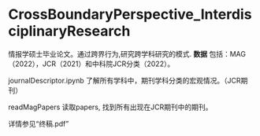 # CrossBoundaryPerspective_InterdisciplinaryResearch

情报学硕士毕业论文。通过跨界行为,研究跨学科研究的模式.
**数据**
包括：MAG（2022），JCR（2021）和中科院JCR分类（2022）。

journalDescriptor.ipynb
了解所有学科中，期刊学科分类的宏观情况。（JCR期刊）

readMagPapers
读取papers, 找到所有出现在JCR期刊中的期刊。

详情参见“终稿.pdf”